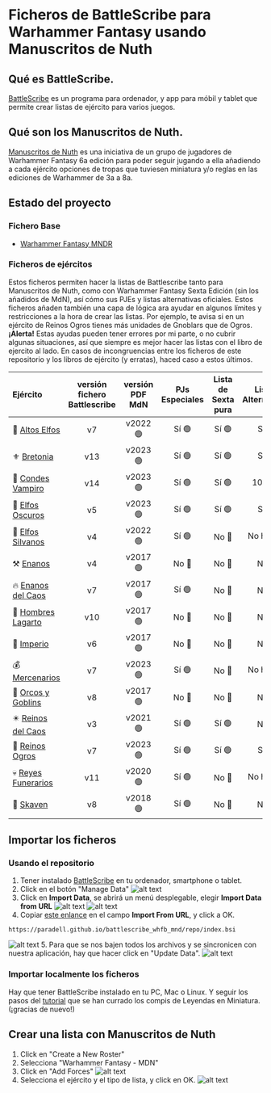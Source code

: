 # Ficheros de BattleScribe para Warhammer Fantasy usando Manuscritos de Nuth

## Qué es BattleScribe.
[BattleScribe](https://www.battlescribe.net) es un programa para ordenador, y app para móbil y tablet que permite crear listas de ejército para varios juegos. 

## Qué son los Manuscritos de Nuth.
[Manuscritos de Nuth](https://www.cargad.com/index.php/manuscritos-de-nuth/) es una iniciativa de un grupo de jugadores de Warhammer Fantasy 6a edición para poder seguir jugando a ella añadiendo a cada ejército opciones de tropas que tuviesen miniatura y/o reglas en las ediciones de Warhammer de 3a a 8a. 

## Estado del proyecto
### Fichero Base
* [Warhammer Fantasy MNDR](./files/Warhammer_Fantasy_MDNR.gst)

### Ficheros de ejércitos
Estos ficheros permiten hacer la listas de Battlescribe tanto para Manuscritos de Nuth, como con Warhammer Fantasy Sexta Edición (sin los añadidos de MdN), así cómo sus PJEs y listas alternativas oficiales. Estos ficheros añaden también una capa de lógica ara ayudar en algunos límites y restricciones a la hora de crear las listas. Por ejemplo, te avisa si en un ejército de Reinos Ogros tienes más unidades de Gnoblars que de Ogros. **¡Alerta!** Estas ayudas pueden tener errores por mi parte, o no cubrir algunas situaciones, así que siempre es mejor hacer las listas con el libro de ejercito al lado. En casos de incongruencias entre los ficheros de este repositorio y los libros de ejército (y erratas), haced caso a estos últimos.

| Ejército | versión fichero Battlescribe | versión PDF MdN | PJs Especiales | Lista de Sexta pura | Listas Alternativas | Límites automáticos | 
| :---     |  :---:  |  :---:      |     :---:      |   :---:             |   :---:             |   :---:             | 
| 🧝 [Altos Elfos](./files/Altos_Elfos_MND.cat)   | v7     | v2022 🟢   | Sí 🟢 | Sí 🟢 | Sí 🟢 | Sí 🟢|
| ⚜️ [Bretonia](./files/Bretonia_MDN_2020.cat)   | v13     | v2023 🟢   | Sí 🟢 | Sí 🟢 | Sí 🟢 | Sí 🟢 |
| 🦇 [Condes Vampiro](.files/Condes_Vampiro_MND.cat) | v14     | v2023 🟢 | Sí 🟢 | Sí 🟢 | 10% 🟡 | Sí 🟢 |
| 🐍 [Elfos Oscuros](./files/Elfos_Oscuros_MDN.cat)   | v5     | v2023 🟢   | Sí 🟢 | Sí 🟢 | Sí 🟢 | Sí 🟢 |
| 🍃 [Elfos Silvanos](./files/Elfos_Silvanos_MDN.cat)  | v4     | v2022  🟢   | Sí  🟢 | No 🔴 | No hay  🟢 | Sí 🟢 |
| ⚒️ [Enanos](./files/Enanos_MDN.cat)   | v4     | v2017 🟢 | No 🔴 | No 🔴 | No 🔴 | Sí 🟢 |
| 🔥 [Enanos del Caos](./files/Enanos_del_Caos_MDN.cat)   | v7     | v2017 🟢  | Sí 🟢 | No 🔴 | No 🔴 | Sí 🟢 |
| 🦎 [Hombres Lagarto](./files/Hombres_Lagarto_MDN.cat)    | v10     | v2017 🟢  | No 🔴 | No 🔴 | No 🔴 | Sí 🟢 |
| 👑 [Imperio](./files/Imperio_MDN.cat)    | v6     | v2017 🟢 | No 🔴 | No 🔴 | No 🔴 | Sí 🟢 |
| 💰 [Mercenarios](./files/Mercenarios_MDN.cat)   | v7     | v2023 🟢  | Sí 🟢  | No 🔴  | No hay 🟢  | Sí 🟢|
| 💚 [Orcos y Goblins](./files/Orcos_Goblins_MDN.cat)    | v8     | v2017 🟢  | No 🔴 | No 🔴 | No 🔴 | 50% 🟡 |
| ✴️ [Reinos del Caos](./files/Reinos_del_Caos_MDN.cat)   | v3     | v2021 🟢    | Sí 🟢 | Sí 🟢 | No 🔴  | Sí 🟢 |
| 🍖 [Reinos Ogros](./files/Reinos_Ogros_MDN_2020.cat)   | v7    | v2023 🟢    | Sí 🟢 | Sí 🟢 | Sí 🟢 | Sí 🟢 |
| 💀 [Reyes Funerarios](./files/Reyes_Funerarios_MDN.cat)   | v11     | v2020 🟢    |  Sí 🟢 | No 🔴  | No hay 🟢 | Sí 🟢 |
| 🐀 [Skaven](./files/Skaven_MDN.cat)   | v8     | v2018 🟢  |  Sí 🟢 | No 🔴 | No 🔴|  Sí 🟢 |


## Importar los ficheros
### Usando el repositorio
1. Tener instalado [BattleScribe](https://battlescribe.net/?tab=downloads) en tu ordenador, smartphone o tablet.
2. Click en el botón "Manage Data"
![alt text][manage_data]
3. Click en **Import Data**, se abrirá un menú desplegable, elegir **Import Data from URL**
![alt text][import_data]
![alt text][import_data_url]
4. Copiar [este enlance](./repo/index.bsi) en el campo **Import From URL**, y click a OK.
```
https://paradell.github.io/battlescribe_whfb_mnd/repo/index.bsi
```
![alt text][import_from_url]
5. Para que se nos bajen todos los archivos y se sincronicen con nuestra aplicación, hay que hacer click en "Update Data".
![alt text][update_data]

### Importar localmente los ficheros
Hay que tener BattleScribe instalado en tu PC, Mac o Linux. Y seguir los pasos del [tutorial](http://www.leyendasenminiatura.com/2018/02/recursos-tutorial-battlescribe-mdnr.html) que se han currado los compis de Leyendas en Miniatura. (¡gracias de nuevo!)

## Crear una lista con Manuscritos de Nuth
1. Click en "Create a New Roster"
2. Selecciona "Warhammer Fantasy - MDN"
3. Click en "Add Forces"
![alt text][new_roster]
4. Selecciona el ejército y el tipo de lista, y click en OK.
![alt text][select_army]

[manage_data]: ./images/BS_manage_data.png "Botón Manage DAta"
[import_data]: ./images/BS_import_data.png "Menu Import Data"
[import_data_url]: ./images/BS_import_data_url.png "Menu Import Data From URL"
[import_from_url]: ./images/BS_import_from_url.png "Menu Import From URL"
[update_data]: ./images/BS_update_data.png "Menu Update Data"
[new_roster]: ./images/BS_new_roster.png "Menu New Roster"
[select_army]: ./images/BS_select_army.png "Menu Select Army"

